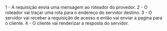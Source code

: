 1 - A requisição envia uma mensagem ao roteador do provedor.
2 - O roteador vai traçar uma rota para o endereço do servidor destino.
3 - O servidor vai receber a requisição de acesso e então vai enviar a pagina para o cliente.
4 - O cliente vai renderizar a resposta do servidor. 
 
